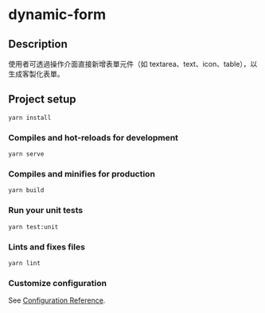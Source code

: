 # dynamic-form

## Description
使用者可透過操作介面直接新增表單元件（如 textarea、text、icon、table），以生成客製化表單。

## Project setup

```
yarn install
```

### Compiles and hot-reloads for development

```
yarn serve
```

### Compiles and minifies for production

```
yarn build
```

### Run your unit tests

```
yarn test:unit
```

### Lints and fixes files

```
yarn lint
```

### Customize configuration

See [Configuration Reference](https://cli.vuejs.org/config/).
